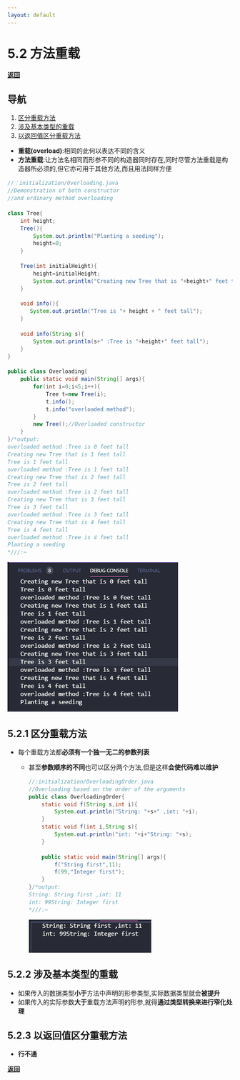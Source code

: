 ```yaml
---
layout: default
---
```


# 5.2 方法重载  

[**返回**](../menu.md)

## 导航

1. [区分重载方法](#521-区分重载方法)  
2. [涉及基本类型的重载](#522-涉及基本类型的重载)  
3. [以返回值区分重载方法](#523-以返回值区分重载方法)

- **重载(overload)**:相同的此何以表达不同的含义  
- **方法重载**:让方法名相同而形参不同的构造器同时存在,同时尽管方法重载是构造器所必须的,但它亦可用于其他方法,而且用法同样方便  

```java
//：initialization/Overloading.java
//Demonstration of both constructor
//and ordinary method overloading

class Tree{
    int height;
    Tree(){
        System.out.println("Planting a seeding");
        height=0;
    }

    Tree(int initialHeight){
        height=initialHeight;
        System.out.println("Creating new Tree that is "+height+" feet tall");
    }

    void info(){
       System.out.println("Tree is "+ height + " feet tall");
    }

    void info(String s){
        System.out.println(s+" :Tree is "+height+" feet tall");
    }
}

public class Overloading{
    public static void main(String[] args){
        for(int i=0;i<5;i++){
            Tree t=new Tree(i);
            t.info();
            t.info("overloaded method");
        }
        new Tree();//Overloaded constructor
    }
}/*output:
overloaded method :Tree is 0 feet tall
Creating new Tree that is 1 feet tall
Tree is 1 feet tall
overloaded method :Tree is 1 feet tall
Creating new Tree that is 2 feet tall
Tree is 2 feet tall
overloaded method :Tree is 2 feet tall
Creating new Tree that is 3 feet tall
Tree is 3 feet tall
overloaded method :Tree is 3 feet tall
Creating new Tree that is 4 feet tall
Tree is 4 feet tall
overloaded method :Tree is 4 feet tall
Planting a seeding
*///:~
```

![out](../img/5/521.png)

## 5.2.1 区分重载方法  

- 每个重载方法都**必须有一个独一无二的参数列表**  
  - 甚至**参数顺序的不同**也可以区分两个方法,但是这样**会使代码难以维护**  

    ```java
    //:initialization/OverloadingOrder.java
    //Overloading based on the order of the arguments
    public class OverloadingOrder{
        static void f(String s,int i){
            System.out.println("String: "+s+" ,int: "+i);
        }
        static void f(int i,String s){
            System.out.println("int: "+i+"String: "+s);
        }

        public static void main(String[] args){
            f("String first",11);
            f(99,"Integer first");
        }
    }/*output:
    String: String first ,int: 11
    int: 99String: Integer first
    *///:~
    ```
    ![out](../img/5/522.png)

## 5.2.2 涉及基本类型的重载  

- 如果传入的数据类型**小于**方法中声明的形参类型,实际数据类型就会**被提升**  
- 如果传入的实际参数**大于**重载方法声明的形参,就得**通过类型转换来进行窄化处理**  

## 5.2.3 以返回值区分重载方法  

- **行不通**  

[**返回**](../menu.md)